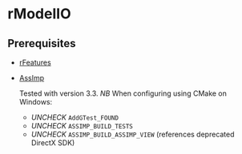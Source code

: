# rModelIO

## Prerequisites
- [rFeatures](../../../rFeatures)
- [AssImp](https://github.com/assimp)

  Tested with version 3.3. *NB* When configuring using CMake on Windows:
  - *UNCHECK* `AddGTest_FOUND`
  - *UNCHECK* `ASSIMP_BUILD_TESTS`
  - *UNCHECK* `ASSIMP_BUILD_ASSIMP_VIEW` (references deprecated DirectX SDK)
